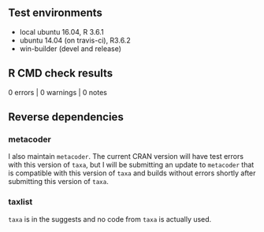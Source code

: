 ## Test environments

* local ubuntu 16.04, R 3.6.1
* ubuntu 14.04 (on travis-ci), R3.6.2 
* win-builder (devel and release)

## R CMD check results

0 errors | 0 warnings | 0 notes


## Reverse dependencies

### metacoder

I also maintain `metacoder`. The current CRAN version will have test errors with this version of `taxa`, but I will be submitting an update to `metacoder` that is compatible with this version of `taxa` and builds without errors shortly after submitting this version of `taxa`.

### taxlist

`taxa` is in the suggests and no code from `taxa` is actually used.
